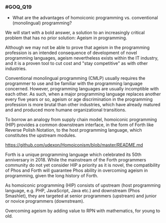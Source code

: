 ### #GOQ_Q19
- What are the advantages of homoiconic programming vs. conventional (monolingual) programming?

We will start with a bold answer, a solution to an increasingly critical problem that has no prior solution: Ageism in programming.

Although we may not be able to prove that ageism in the programming profession is an intended consequence of development of novel programming languages, ageism nevertheless exists within the IT industry, and it is a proven tool to cut cost and "stay competitive" as with other industries.

Conventional monolingual programming (CMLP) usually requires the programmer to use and be familiar with the programming language concerned. However, programming languages are usually incomptible with each other. As such, when a major programming language replaces another every five years or so, ageism or age discrimination in the programming profession is more brutal than other industries, which have already matured and and produced more humane organizational transitions. 

To borrow an analogy from supply chain model, homoiconic programming (HIP) provides a common downstream interface, in the form of Forth like Reverse Polish Notation, to the host programming language, which constitutes the upstream modules.

https://github.com/udexon/Homoiconism/blob/master/README.md

Forth is a unique programming language which celebrated its 50th anniversary in 2018. While the mainstream of the Forth programmers community do not yet consider HIP a priority as it is novel, the compatibility of Phos and Forth will guarantee Phos ability in overcoming ageism in programming, given the long history of Forth.

As homoiconic programming (HIP) consists of upstream (host programming language, e.g. PHP, JavaScript, Java etc.) and downstream (Phos Smashlet), they are targeted at senior programmers (upstream) and junior or novice programmers (downstream).

Overcoming ageism by adding value to RPN with mathematics, for young to old.
